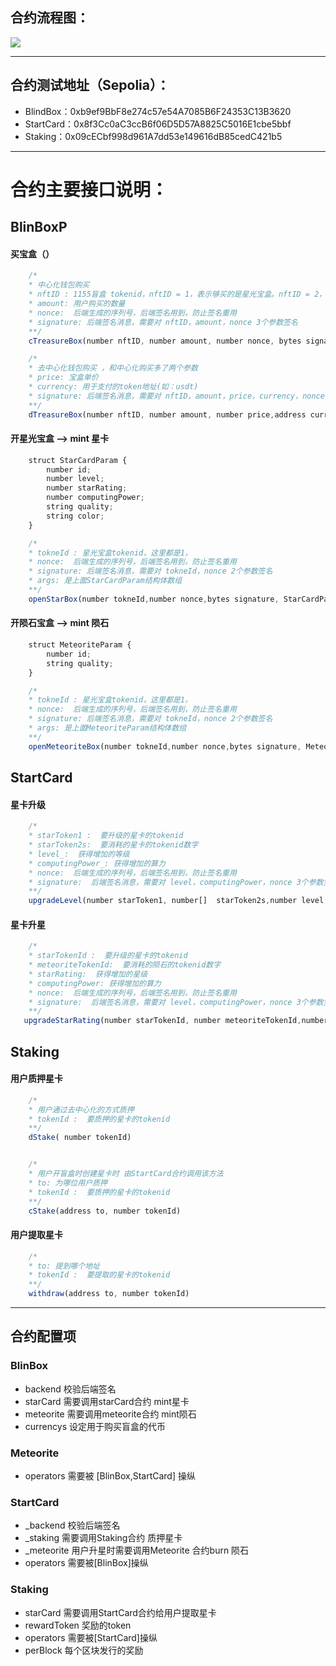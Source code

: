 

## 合约流程图：
![](./合约流程图.png)

---

##  合约测试地址（Sepolia）：
* BlindBox：0xb9ef9BbF8e274c57e54A7085B6F24353C13B3620
* StartCard：0x8f3Cc0aC3ccB6f06D5D57A8825C5016E1cbe5bbf
* Staking：0x09cECbf998d961A7dd53e149616dB85cedC421b5


---
# 合约主要接口说明：
## BlinBoxP
#### 买宝盒（）
```javascript
    /*
    * 中心化钱包购买 
    * nftID : 1155盲盒 tokenid，nftID = 1，表示够买的是星光宝盒。nftID = 2，表示够买的是陨石宝盒，
    * amount: 用户购买的数量
    * nonce:  后端生成的序列号，后端签名用到，防止签名重用
    * signature: 后端签名消息，需要对 nftID，amount，nonce 3个参数签名
    **/ 
    cTreasureBox(number nftID, number amount, number nonce, bytes signature)

    /*
    * 去中心化钱包购买 ，和中心化购买多了两个参数
    * price: 宝盒单价
    * currency: 用于支付的token地址(如：usdt)
    * signature: 后端签名消息，需要对 nftID，amount，price，currency，nonce 5个参数签名
    **/ 
    dTreasureBox(number nftID, number amount, number price,address currency, number nonce, bytes signature)
```
#### 开星光宝盒 --> mint 星卡
```javascript
    struct StarCardParam {
        number id;
        number level;
        number starRating;
        number computingPower;
        string quality;
        string color;
    }

    /*
    * tokneId : 星光宝盒tokenid，这里都是1，
    * nonce:  后端生成的序列号，后端签名用到，防止签名重用
    * signature: 后端签名消息，需要对 tokneId，nonce 2个参数签名
    * args: 是上面StarCardParam结构体数组
    **/
    openStarBox(number tokneId,number nonce,bytes signature, StarCardParam[] args )

```

#### 开陨石宝盒 --> mint 陨石
```javascript
    struct MeteoriteParam {
        number id;
        string quality;
    }

    /* 
    * tokneId : 星光宝盒tokenid，这里都是1，
    * nonce:  后端生成的序列号，后端签名用到，防止签名重用
    * signature: 后端签名消息，需要对 tokneId，nonce 2个参数签名
    * args: 是上面MeteoriteParam结构体数组
    **/
    openMeteoriteBox(number tokneId,number nonce,bytes signature, MeteoriteParam[] args )

```
## StartCard
#### 星卡升级
```javascript
    /*
    * starToken1 :  要升级的星卡的tokenid
    * starToken2s:  要消耗的星卡的tokenid数字
    * level_:  获得增加的等级
    * computingPower_: 获得增加的算力
    * nonce:  后端生成的序列号，后端签名用到，防止签名重用
    * signature:  后端签名消息，需要对 level，computingPower，nonce 3个参数签名
    **/ 
    upgradeLevel(number starToken1, number[]  starToken2s,number level, number computingPower, number nonce, bytes signature)

```
#### 星卡升星
```javascript
    /*
    * starTokenId :  要升级的星卡的tokenid
    * meteoriteTokenId:  要消耗的陨石的tokenid数字
    * starRating:  获得增加的星级
    * computingPower: 获得增加的算力
    * nonce:  后端生成的序列号，后端签名用到，防止签名重用
    * signature:  后端签名消息，需要对 level，computingPower，nonce 3个参数签名
    **/ 
   upgradeStarRating(number starTokenId, number meteoriteTokenId,number starRating, number computingPower, number nonce, bytes  signature)

```
## Staking
#### 用户质押星卡
```javascript
    /*
    * 用户通过去中心化的方式质押
    * tokenId :  要质押的星卡的tokenid
    **/ 
    dStake( number tokenId)


    /*
    * 用户开盲盒时创建星卡时 由StartCard合约调用该方法
    * to: 为哪位用户质押
    * tokenId :  要质押的星卡的tokenid
    **/ 
    cStake(address to, number tokenId)
```
#### 用户提取星卡
```javascript
    /*
    * to: 提到哪个地址
    * tokenId :  要提取的星卡的tokenid
    **/ 
    withdraw(address to, number tokenId)
```

----
## 合约配置项

### BlinBox
* backend   校验后端签名
* starCard  需要调用starCard合约 mint星卡
* meteorite 需要调用meteorite合约 mint陨石
* currencys 设定用于购买盲盒的代币

### Meteorite
* operators 需要被 [BlinBox,StartCard] 操纵

### StartCard
* _backend  校验后端签名
* _staking  需要调用Staking合约 质押星卡
* _meteorite  用户升星时需要调用Meteorite 合约burn 陨石
* operators 需要被[BlinBox]操纵

### Staking
* starCard 需要调用StartCard合约给用户提取星卡
* rewardToken 奖励的token
* operators 需要被[StartCard]操纵
* perBlock  每个区块发行的奖励